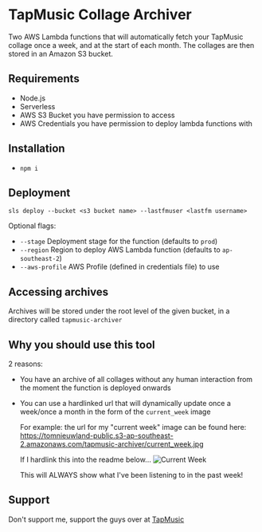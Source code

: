 # TapMusic Collage Archiver

Two AWS Lambda functions that will automatically fetch your TapMusic collage once a week, and at the start of each month. The collages are then stored in an Amazon S3 bucket.

## Requirements

- Node.js
- Serverless
- AWS S3 Bucket you have permission to access
- AWS Credentials you have permission to deploy lambda functions with

## Installation

- `npm i`

## Deployment

`sls deploy --bucket <s3 bucket name> --lastfmuser <lastfm username>`

Optional flags:
- `--stage` Deployment stage for the function (defaults to `prod`)
- `--region` Region to deploy AWS Lambda function (defaults to `ap-southeast-2`)
- `--aws-profile` AWS Profile (defined in credentials file) to use

## Accessing archives

Archives will be stored under the root level of the given bucket, in a directory called `tapmusic-archiver`

## Why you should use this tool

2 reasons:
- You have an archive of all collages without any human interaction from the moment the function is deployed onwards
- You can use a hardlinked url that will dynamically update once a week/once a month in the form of the `current_week` image
  
  For example: the url for my "current week" image can be found here: https://tomnieuwland-public.s3-ap-southeast-2.amazonaws.com/tapmusic-archiver/current_week.jpg
  
  If I hardlink this into the readme below...
  ![Current Week](https://tomnieuwland-public.s3-ap-southeast-2.amazonaws.com/tapmusic-archiver/current_week.jpg)
  
  This will ALWAYS show what I've been listening to in the past week!

## Support

Don't support me, support the guys over at [TapMusic](https://www.tapmusic.net/)

